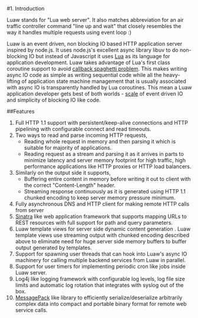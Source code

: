 #1. Introduction

Luaw stands for "Lua web server". It also matches abbreviation for an air traffic controller command "line up and wait" that closely resembles the way it handles multiple requests using event loop :)

Luaw is an event driven, non blocking IO based HTTP application server inspired by node.js. It uses node.js's excellent async library libuv to do non-blocking IO but instead of Javascript it uses [Lua](http://www.lua.org/) as its language for application development. Luaw takes advantage of Lua's first class coroutine support to avoid [callback spaghetti problem](http://callbackhell.com/). This makes writing async IO code as simple as writing sequential code while all the heavy-lifting of application state machine management that is usually associated with async IO is transparently handled by Lua coroutines. This mean a Luaw application developer gets best of both worlds - [scale](http://www.kegel.com/c10k.html) of event driven IO and simplicity of blocking IO like code.


##Features

1. Full HTTP 1.1 support with persistent/keep-alive connections and HTTP pipelining with configurable connect and read timeouts.
2. Two ways to read and parse incoming HTTP requests,
    - Reading whole request in memory and then parsing it which is suitable for majority of applications.
    - Reading request as a stream and parsing it as it arrives in parts to minimize latency and server memory footprint for high traffic, high performance applications like HTTP proxies or HTTP load balancers.
3. Similarly on the output side it supports,
    - Buffering entire content in memory before writing it out to client with the correct "Content-Length" header.
    - Streaming response continuously as it is generated using HTTP 1.1 chunked encoding to keep server memory pressure minimum.
4. Fully asynchronous DNS and HTTP client for making remote HTTP calls from server
5. [Sinatra](http://www.sinatrarb.com/) like web application framework that supports mapping URLs to REST resources with full support for path and query parameters.
6. Luaw template views for server side dynamic content generation . Luaw template views use streaming output with chunked encoding described above to eliminate need for huge server side memory buffers to buffer output generated by templates.
7. Support for spawning user threads that can hook into Luaw's async IO machinery for calling multiple backend services from Luaw in parallel.
8. Support for user timers for implementing periodic cron like jobs inside Luaw server.
9. Log4j like logging framework with configurable log levels, log file size limits and automatic log rotation that integrates with syslog out of the box.
10. [MessagePack](http://msgpack.org/) like library to efficiently serialize/deserialize arbitrarily complex data into compact and portable binary format for remote web service calls.
